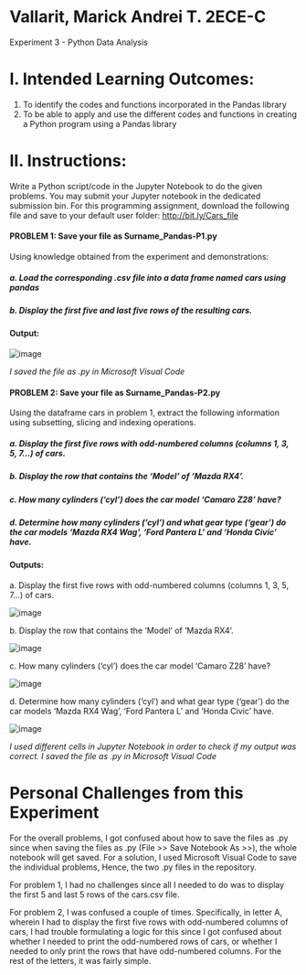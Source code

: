 # Vallarit, Marick Andrei T. 2ECE-C
Experiment 3 - Python Data Analysis

# I. Intended Learning Outcomes:
1. To identify the codes and functions incorporated in the Pandas library
2. To be able to apply and use the different codes and functions in creating a Python program using a
Pandas library
# II. Instructions:
Write a Python script/code in the Jupyter Notebook to do the given problems. You may submit your Jupyter
notebook in the dedicated submission bin.
For this programming assignment, download the following file and save to your default user folder:
http://bit.ly/Cars_file

#### PROBLEM 1: Save your file as Surname_Pandas-P1.py
Using knowledge obtained from the experiment and demonstrations:
##### a. Load the corresponding .csv file into a data frame named cars using pandas
##### b. Display the first five and last five rows of the resulting cars.

#### Output:

![image](https://github.com/user-attachments/assets/d6f2d2f0-050a-4ee2-a198-6dffa4ebad63)

*I saved the file as .py in Microsoft Visual Code*

#### PROBLEM 2: Save your file as Surname_Pandas-P2.py
Using the dataframe cars in problem 1, extract the following information using subsetting, slicing and
indexing operations.
##### a. Display the first five rows with odd-numbered columns (columns 1, 3, 5, 7...) of cars.
##### b. Display the row that contains the ‘Model’ of ‘Mazda RX4’.
##### c. How many cylinders (‘cyl’) does the car model ‘Camaro Z28’ have?
##### d. Determine how many cylinders (‘cyl’) and what gear type (‘gear’) do the car models ‘Mazda RX4 Wag’, ‘Ford Pantera L’ and ‘Honda Civic’ have.

#### Outputs:

a. Display the first five rows with odd-numbered columns (columns 1, 3, 5, 7...) of cars.

![image](https://github.com/user-attachments/assets/3932bf23-b729-4e32-9b46-4a506fdc9015)

b. Display the row that contains the ‘Model’ of ‘Mazda RX4’.

![image](https://github.com/user-attachments/assets/db26ce15-3b2c-434c-9ed1-47d46018c6af)

c. How many cylinders (‘cyl’) does the car model ‘Camaro Z28’ have?

![image](https://github.com/user-attachments/assets/c79b34d1-e52d-43a0-af26-4712c33471e4)

d. Determine how many cylinders (‘cyl’) and what gear type (‘gear’) do the car models ‘Mazda RX4 Wag’, ‘Ford Pantera L’ and ‘Honda Civic’ have.

![image](https://github.com/user-attachments/assets/64c049d1-52d1-4cab-80e2-c0d5f517d678)

*I used different cells in Jupyter Notebook in order to check if my output was correct. I saved the file as .py in Microsoft Visual Code*

# Personal Challenges from this Experiment
For the overall problems, I got confused about how to save the files as .py since when saving the files as .py (File >> Save Notebook As >>), the whole notebook will get saved. For a solution, I used Microsoft Visual Code to save the individual problems, Hence,
the two .py files in the repository.

For problem 1, I had no challenges since all I needed to do was to display the first 5 and last 5 rows of the cars.csv file.

For problem 2, I was confused a couple of times. Specifically, in letter A, wherein I had to display the first five rows with odd-numbered columns of cars, I had trouble formulating a logic for this since I got confused about whether I needed to print the odd-numbered rows of cars, or whether I needed to only print the rows that have odd-numbered columns. For the rest of the letters, it was fairly simple.


